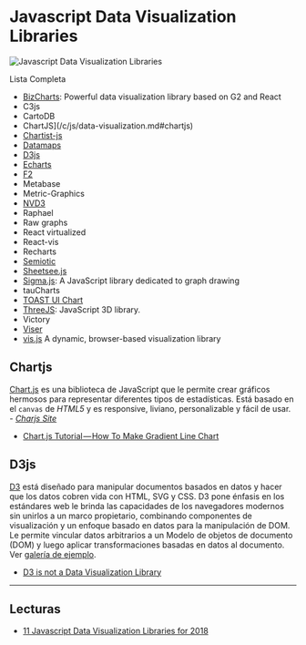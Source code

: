 # Javascript Data Visualization Libraries

![Javascript Data Visualization Libraries](https://cdn-images-1.medium.com/max/1600/1*fBrxY5POAa39B7E4fxYrbw.jpeg)

Lista Completa

- [BizCharts](https://github.com/alibaba/BizCharts): Powerful data visualization library based on G2 and React
- C3js
- CartoDB
- ChartJS](/c/js/data-visualization.md#chartjs)
- [Chartist-js](https://github.com/gionkunz/chartist-js)
- [Datamaps](https://github.com/markmarkoh/datamaps)
- [D3js](/c/js/data-visualization.md#d3js)
- [Echarts](https://github.com/apache/incubator-echarts)
- [F2](https://github.com/antvis/f2)
- Metabase
- Metric-Graphics
- [NVD3](https://github.com/novus/nvd3)
- Raphael
- Raw graphs
- React virtualized
- React-vis
- Recharts
- [Semiotic](https://github.com/emeeks/semiotic)
- [Sheetsee.js](https://github.com/jlord/sheetsee.js)
- [Sigma.js](https://github.com/jacomyal/sigma.js): A JavaScript library dedicated to graph drawing
- tauCharts
- [TOAST UI Chart](https://github.com/nhnent/tui.chart)
- [ThreeJS](https://github.com/mrdoob/three.js/): JavaScript 3D library.
- Victory
- [Viser](https://github.com/viserjs/viser)
- [vis.js](https://github.com/almende/vis) A dynamic, browser-based visualization library

<!-- abcdefghijklmnñopqrstuvwxyz -->

## Chartjs

[Chart.js](https://github.com/chartjs/Chart.js) es una biblioteca de JavaScript que le permite crear gráficos hermosos para representar diferentes tipos de estadísticas. Está basado en el `canvas` de _HTML5_ y es responsive, liviano, personalizable y fácil de usar.  - _[Charjs Site](http://www.chartjs.org/)_

- [Chart.js Tutorial — How To Make Gradient Line Chart](https://blog.vanila.io/chart-js-tutorial-how-to-make-gradient-line-chart-af145e5c92f9)

## D3js

[D3](https://github.com/d3/d3) está diseñado para manipular documentos basados en datos y hacer que los datos cobren vida con HTML, SVG y CSS. D3 pone énfasis en los estándares web le brinda las capacidades de los navegadores modernos sin unirlos a un marco propietario, combinando componentes de visualización y un enfoque basado en datos para la manipulación de DOM. Le permite vincular datos arbitrarios a un Modelo de objetos de documento (DOM) y luego aplicar transformaciones basadas en datos al documento. Ver [galería de ejemplo](https://github.com/d3/d3/wiki/Gallery).

- [D3 is not a Data Visualization Library](https://medium.com/@Elijah_Meeks/d3-is-not-a-data-visualization-library-67ba549e8520)

***

## Lecturas

- [11 Javascript Data Visualization Libraries for 2018](https://blog.bitsrc.io/11-javascript-charts-and-data-visualization-libraries-for-2018-f01a283a5727)
